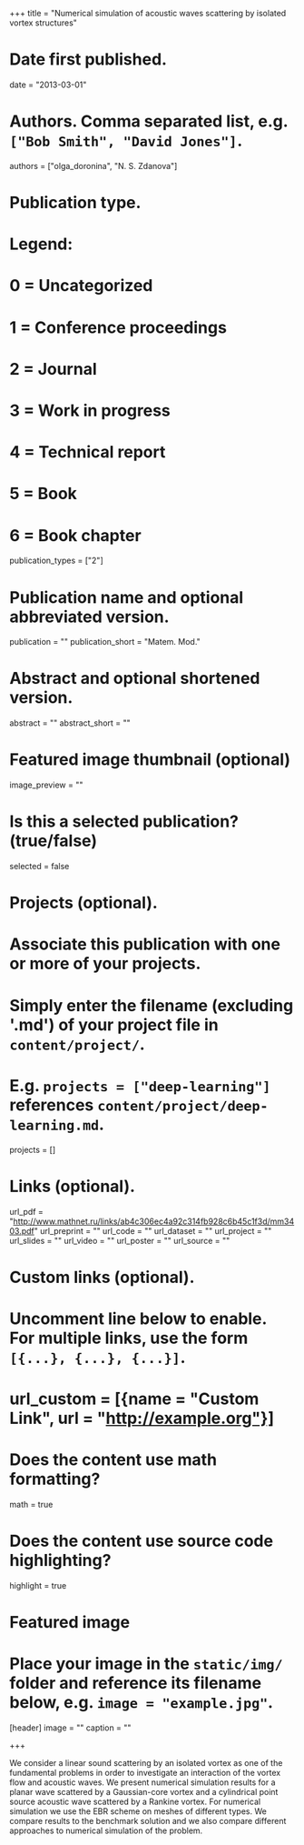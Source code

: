 +++
title = "Numerical simulation of acoustic waves scattering by isolated vortex structures"

# Date first published.
date = "2013-03-01"

# Authors. Comma separated list, e.g. `["Bob Smith", "David Jones"]`.
authors = ["olga_doronina", "N. S. Zdanova"]

# Publication type.
# Legend:
# 0 = Uncategorized
# 1 = Conference proceedings
# 2 = Journal
# 3 = Work in progress
# 4 = Technical report
# 5 = Book
# 6 = Book chapter
publication_types = ["2"]

# Publication name and optional abbreviated version.
publication = ""
publication_short = "Matem. Mod."

# Abstract and optional shortened version.
abstract = ""
abstract_short = ""

# Featured image thumbnail (optional)
image_preview = ""

# Is this a selected publication? (true/false)
selected = false

# Projects (optional).
#   Associate this publication with one or more of your projects.
#   Simply enter the filename (excluding '.md') of your project file in `content/project/`.
#   E.g. `projects = ["deep-learning"]` references `content/project/deep-learning.md`.
projects = []

# Links (optional).
url_pdf = "http://www.mathnet.ru/links/ab4c306ec4a92c314fb928c6b45c1f3d/mm3403.pdf"
url_preprint = ""
url_code = ""
url_dataset = ""
url_project = ""
url_slides = ""
url_video = ""
url_poster = ""
url_source = ""

# Custom links (optional).
#   Uncomment line below to enable. For multiple links, use the form `[{...}, {...}, {...}]`.
# url_custom = [{name = "Custom Link", url = "http://example.org"}]

# Does the content use math formatting?
math = true

# Does the content use source code highlighting?
highlight = true

# Featured image
# Place your image in the `static/img/` folder and reference its filename below, e.g. `image = "example.jpg"`.
[header]
image = ""
caption = ""

+++

We consider a linear sound scattering by an isolated vortex as one of the fundamental problems in order to investigate an interaction of the vortex flow and acoustic waves. We present numerical simulation results for a planar wave scattered by a Gaussian-core vortex and a cylindrical point source acoustic wave scattered by a Rankine vortex. For numerical simulation we use the EBR scheme on meshes of different types. We compare results to the benchmark solution and we also compare different approaches to numerical simulation of the problem.
